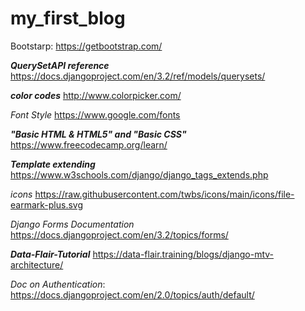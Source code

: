 # my_first_blog

Bootstarp: https://getbootstrap.com/

*****QuerySetAPI reference*****
https://docs.djangoproject.com/en/3.2/ref/models/querysets/


*****color codes*****
http://www.colorpicker.com/

*Font Style*
https://www.google.com/fonts

*****"Basic HTML & HTML5" and "Basic CSS"*****
https://www.freecodecamp.org/learn/

***Template extending***
https://www.w3schools.com/django/django_tags_extends.php

*icons*
https://raw.githubusercontent.com/twbs/icons/main/icons/file-earmark-plus.svg

*Django Forms Documentation*
https://docs.djangoproject.com/en/3.2/topics/forms/

***Data-Flair-Tutorial***
https://data-flair.training/blogs/django-mtv-architecture/

*Doc on Authentication*:
https://docs.djangoproject.com/en/2.0/topics/auth/default/
